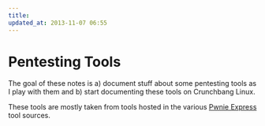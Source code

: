 ```yaml
---
title: 
updated_at: 2013-11-07 06:55
---
```


# Pentesting Tools

The goal of these notes is a) document stuff about some pentesting tools as I
play with them and b) start documenting these tools on Crunchbang Linux.

These tools are mostly taken from tools hosted in the various [Pwnie
Express](https://github.com/pwnieexpress) tool sources. 
